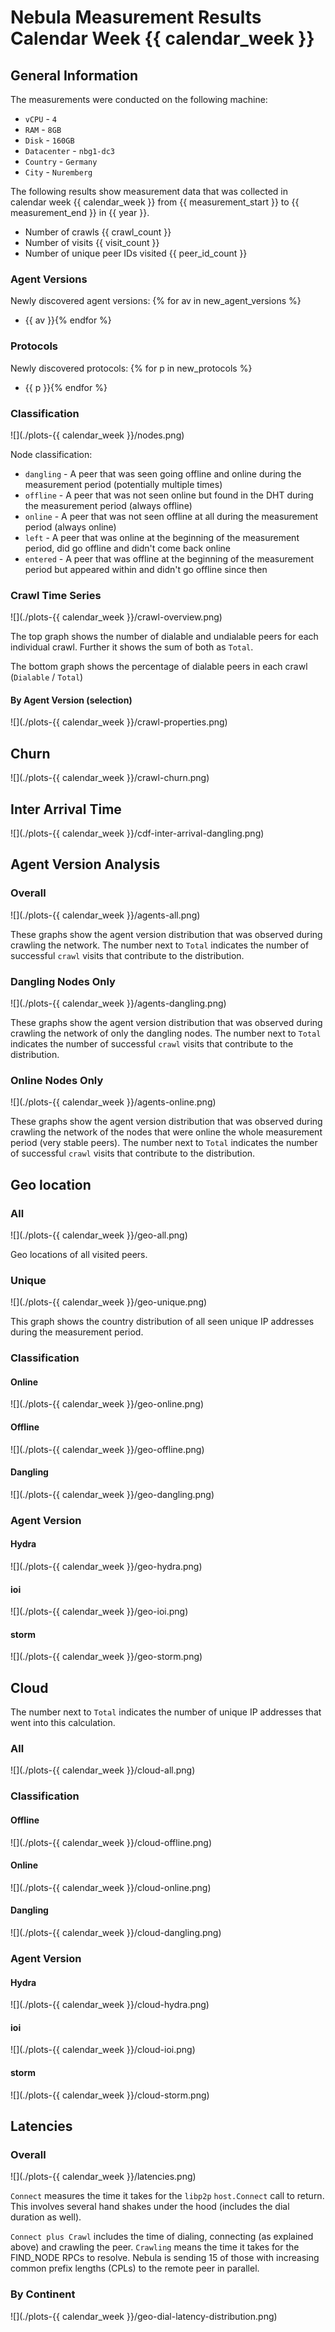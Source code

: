 # Nebula Measurement Results Calendar Week {{ calendar_week }}

## General Information

The measurements were conducted on the following machine:

- `vCPU` - `4`
- `RAM` - `8GB`
- `Disk` - `160GB`
- `Datacenter` - `nbg1-dc3`
- `Country` - `Germany`
- `City` - `Nuremberg`

The following results show measurement data that was collected in calendar week {{ calendar_week }} from {{ measurement_start }} to {{ measurement_end }} in {{ year }}.

- Number of crawls {{ crawl_count }}
- Number of visits {{ visit_count }}
- Number of unique peer IDs visited {{ peer_id_count }}

### Agent Versions

Newly discovered agent versions:
{% for av in new_agent_versions %}
- {{ av }}{% endfor %}

### Protocols

Newly discovered protocols:
{% for p in new_protocols %}
- {{ p }}{% endfor %}

### Classification

![](./plots-{{ calendar_week }}/nodes.png)

Node classification:

- `dangling` - A peer that was seen going offline and online during the measurement period (potentially multiple times)
- `offline` - A peer that was not seen online but found in the DHT during the measurement period (always offline)
- `online` - A peer that was not seen offline at all during the measurement period (always online)
- `left` - A peer that was online at the beginning of the measurement period, did go offline and didn't come back online
- `entered` - A peer that was offline at the beginning of the measurement period but appeared within and didn't go offline since then


### Crawl Time Series

![](./plots-{{ calendar_week }}/crawl-overview.png)

The top graph shows the number of dialable and undialable peers for each individual crawl. Further it shows the sum of both as `Total`.

The bottom graph shows the percentage of dialable peers in each crawl (`Dialable` / `Total`)

#### By Agent Version (selection)

![](./plots-{{ calendar_week }}/crawl-properties.png)

## Churn

![](./plots-{{ calendar_week }}/crawl-churn.png)

## Inter Arrival Time

![](./plots-{{ calendar_week }}/cdf-inter-arrival-dangling.png)

## Agent Version Analysis

### Overall

![](./plots-{{ calendar_week }}/agents-all.png)

These graphs show the agent version distribution that was observed during crawling the network. The number next to `Total` indicates the number of successful `crawl` visits that contribute to the distribution. 

### Dangling Nodes Only

![](./plots-{{ calendar_week }}/agents-dangling.png)

These graphs show the agent version distribution that was observed during crawling the network of only the dangling nodes. The number next to `Total` indicates the number of successful `crawl` visits that contribute to the distribution. 

### Online Nodes Only

![](./plots-{{ calendar_week }}/agents-online.png)

These graphs show the agent version distribution that was observed during crawling the network of the nodes that were online the whole measurement period (very stable peers). The number next to `Total` indicates the number of successful `crawl` visits that contribute to the distribution. 

## Geo location

### All

![](./plots-{{ calendar_week }}/geo-all.png)

Geo locations of all visited peers.

### Unique

![](./plots-{{ calendar_week }}/geo-unique.png)

This graph shows the country distribution of all seen unique IP addresses during the measurement period.

### Classification

#### Online

![](./plots-{{ calendar_week }}/geo-online.png)

#### Offline

![](./plots-{{ calendar_week }}/geo-offline.png)

#### Dangling

![](./plots-{{ calendar_week }}/geo-dangling.png)


### Agent Version

#### Hydra

![](./plots-{{ calendar_week }}/geo-hydra.png)

#### ioi

![](./plots-{{ calendar_week }}/geo-ioi.png)

#### storm

![](./plots-{{ calendar_week }}/geo-storm.png)

## Cloud

The number next to `Total` indicates the number of unique IP addresses that went into this calculation.

### All

![](./plots-{{ calendar_week }}/cloud-all.png)

### Classification

#### Offline

![](./plots-{{ calendar_week }}/cloud-offline.png)

#### Online

![](./plots-{{ calendar_week }}/cloud-online.png)

#### Dangling

![](./plots-{{ calendar_week }}/cloud-dangling.png)

### Agent Version

#### Hydra

![](./plots-{{ calendar_week }}/cloud-hydra.png)

#### ioi

![](./plots-{{ calendar_week }}/cloud-ioi.png)

#### storm

![](./plots-{{ calendar_week }}/cloud-storm.png)


## Latencies

### Overall

![](./plots-{{ calendar_week }}/latencies.png)

`Connect` measures the time it takes for the `libp2p` `host.Connect` call to return. This involves several hand shakes under the hood (includes the dial duration as well).

`Connect plus Crawl` includes the time of dialing, connecting (as explained above) and crawling the peer. `Crawling` means the time it takes for the FIND_NODE RPCs to resolve. Nebula is sending 15 of those with increasing common prefix lengths (CPLs) to the remote peer in parallel. 

### By Continent

![](./plots-{{ calendar_week }}/geo-dial-latency-distribution.png)

